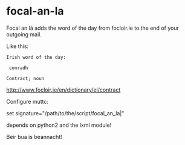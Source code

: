 focal-an-la
===========

Focal an lá adds the word of the day from focloir.ie to the end of your outgoing mail.

Like this:

    Irish word of the day:

     conradh

    Contract; noun



 http://www.focloir.ie/en/dictionary/ei/contract



Configure muttc:

set signature="/path/to/the/script/focal_an_la|"

depends on python2 and the lxml module!

Beir bua is beannacht!
